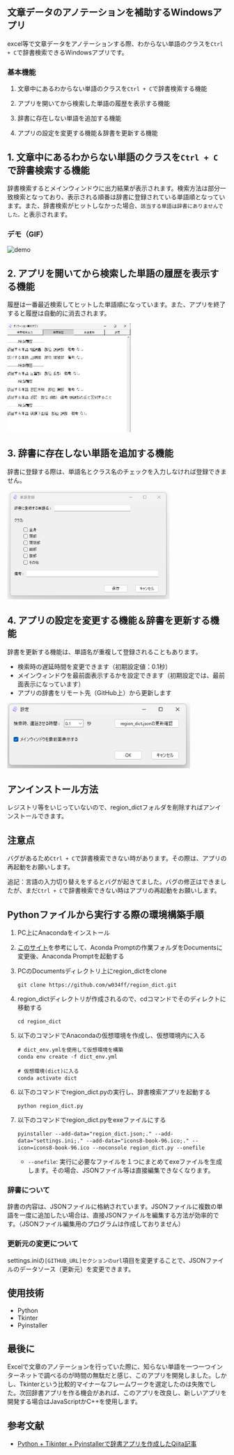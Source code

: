 ## 文章データのアノテーションを補助するWindowsアプリ

excel等で文章データをアノテーションする際、わからない単語のクラスを`Ctrl + C`で辞書検索できるWindowsアプリです。

### 基本機能

1. 文章中にあるわからない単語のクラスを`Ctrl + C`で辞書検索する機能

2. アプリを開いてから検索した単語の履歴を表示する機能

3. 辞書に存在しない単語を追加する機能

4. アプリの設定を変更する機能＆辞書を更新する機能

## 1. 文章中にあるわからない単語のクラスを`Ctrl + C`で辞書検索する機能

辞書検索するとメインウィンドウに出力結果が表示されます。検索方法は部分一致検索となっており、表示される順番は辞書に登録されている単語順となっています。また、辞書検索がヒットしなかった場合、`該当する単語は辞書にありませんでした。`と表示されます。

### デモ（GIF）
<img src="images/demo.gif" alt="demo" height="400" />

## 2. アプリを開いてから検索した単語の履歴を表示する機能

履歴は一番最近検索してヒットした単語順になっています。また、アプリを終了すると履歴は自動的に消去されます。

<img src="images/search.png" alt="search" height="250" />

## 3. 辞書に存在しない単語を追加する機能

辞書に登録する際は、単語名とクラス名のチェックを入力しなければ登録できません。

<img src="images/register.png" alt="register" height="250" />

## 4. アプリの設定を変更する機能＆辞書を更新する機能

辞書を更新する機能は、単語名が重複して登録されることもあります。

- 検索時の遅延時間を変更できます（初期設定値：0.1秒）
- メインウィンドウを最前面表示するかを設定できます（初期設定では、最前面表示になっています）
- アプリの辞書をリモート先（GitHub上）から更新します

<img src="images/setting.png" alt="setting" height="150" />

## アンインストール方法

レジストリ等をいじっていないので、region_dictフォルダを削除すればアンインストールできます。

## 注意点

バグがあるため`Ctrl + C`で辞書検索できない時があります。その際は、アプリの再起動をお願いします。

追記：言語の入力切り替えをするとバグが起きてました。バグの修正はできましたが、まだ`Ctrl + C`で辞書検索できない時はアプリの再起動をお願いします。

## Pythonファイルから実行する際の環境構築手順

1. PC上にAnacondaをインストール

2. [このサイト](https://lozeymn.hatenablog.com/entry/python4)を参考にして、Aconda Promptの作業フォルダをDocumentsに変更後、Anaconda Promptを起動する

3. PCのDocumentsディレクトリ上にregion_dictをclone

    ```
    git clone https://github.com/w034ff/region_dict.git
    ```

4. region_dictディレクトリが作成されるので、cdコマンドでそのディレクトに移動する

    ```
    cd region_dict
    ```

5. 以下のコマンドでAnacondaの仮想環境を作成し、仮想環境内に入る

    ```
    # dict_env.ymlを使用して仮想環境を構築
    conda env create -f dict_env.yml

    # 仮想環境(dict)に入る
    conda activate dict
    ```

6. 以下のコマンドでregion_dict.pyの実行し、辞書検索アプリを起動する

    ```
    python region_dict.py
    ```

7. 以下のコマンドでregion_dict.pyをexeファイルにする

    ```
    pyinstaller --add-data="region_dict.json;." --add-data="settings.ini;." --add-data="icons8-book-96.ico;." --icon=icons8-book-96.ico --noconsole region_dict.py --onefile 
    ```

    - `--onefile`: 実行に必要なファイルを１つにまとめてexeファイルを生成します。その場合、JSONファイル等は直接編集できなくなります。

### 辞書について

辞書の内容は、JSONファイルに格納されています。JSONファイルに複数の単語を一度に追加したい場合は、直接JSONファイルを編集する方法が効率的です。（JSONファイル編集用のプログラムは作成しておりません）

### 更新元の変更について

settings.iniの`[GITHUB_URL]セクションのurl`項目を変更することで、JSONファイルのデータソース（更新元）を変更できます。

## 使用技術

- Python
- Tkinter
- Pyinstaller

## 最後に

Excelで文章のアノテーションを行っていた際に、知らない単語を一つ一つインターネットで調べるのが時間の無駄だと感じ、このアプリを開発しました。しかし、Tkinterという比較的マイナーなフレームワークを選定したのは失敗でした。次回辞書アプリを作る機会があれば、このアプリを改良し、新しいアプリを開発する場合はJavaScriptかC++を使用します。

## 参考文献

- [Python + Tikinter + Pyinstallerで辞書アプリを作成したQiita記事](https://qiita.com/youwht/items/7f5686a30eed16864954)